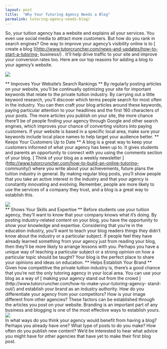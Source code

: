```yaml
---
layout: post
title:  "Why Your Tutoring Agency Needs a Blog"
permalink: tutoring-agency-needs-blog/
---
```

So, your tuition agency has a website and explains all your services. You even
use social media to attract more customers. But how do you rank in search
engines? One way to improve your agency’s visibility online is to [ create a
blog ](http://www.tutorcruncher.com/news-and-updates/how-to-start-a-tutoring-
business/) . It’ll help drive traffic to your site and improve your conversion
rates too. Here are our top reasons for adding a blog to your agency’s
website.

<div class="img-holder full-width">
   <img src="{{ site.static}}/img/blogs/wordpress-265132_640.jpg" alt-text="wordpress-blogging"/>
</div>

** Improves Your Website’s
Search Rankings ** By regularly posting articles on your website, you’ll be
continually optimizing your site for important keywords that relate to the
private tuition industry. By carrying out a little keyword research, you’ll
discover which terms people search for most often in the industry. You can
then craft your blog articles around these keywords, paying particular
attention to your headlines and the first 160 characters of your posts. The
more articles you publish on your site, the more chance there’ll be of people
finding your agency through Google and other search engines, which improves
your chance of converting visitors into paying customers. If your website is
based in a specific local area, make sure your keywords include local place
names to help target your audience better. ** Keeps Your Customers Up to Date
** A blog is a great way to keep your customers informed of what your agency
has been up to. It gives students and parents an opportunity to connect with
you using the comments section of your blog. [ Think of your blog as a weekly
newsletter ](http://www.tutorcruncher.com/how-to-build-an-online-tutoring-
community/) where you write about your achievements, future plans the tuition
industry in general. By making regular blog posts, you’ll show people that you
take an active interest in the industry and that your agency is constantly
innovating and evolving. Remember, people are more likely to use the services
of a company they trust, and a blog is a great way to establish this.
<div class="img-holder full-width">
   <img src="{{ site.static}}/img/blogs/blogging-336376_640.jpg" alt-text="blogging"/>
</div> ** Shows Your Skills and
Expertise ** Before students use your tuition agency, they’ll want to know
that your company knows what it’s doing. By posting industry-related content
on your blog, you have the opportunity to show your knowledge and expertise.
Considering that you’re in the education industry, you’ll want to teach your
blog readers things they didn’t know about the industry or a particular
subject. If people feel they have already learned something from your agency
just from reading your blog, then they’ll be more likely to arrange lessons
with you. Perhaps you have a unique way of teaching a particular subject or a
strong opinion on how a particular topic should be taught? Your blog is the
perfect place to share your opinions and ideas on education. ** Helps
Establish Your Brand ** Given how competitive the private tuition industry is,
there’s a good chance that you’re not the only tutoring agency in your local
area. You can use your blog as a way of [ making your agency stand out from
the crowd ](http://www.tutorcruncher.com/how-to-make-your-tutoring-agency-
stand-out/) and establish your brand as an industry authority. How do you
differentiate your agency from your competitors? How is your image different
from other agencies? These factors can be established through the articles you
post on your website. Branding is an important part of any business and
blogging is one of the most effective ways to establish yours.
<div class="img-holder full-width">
   <img src="{{ site.static}}/img/blogs/image_blog.jpg" alt-text="start_blogging"/>
</div> In what ways do you think your agency
would benefit from having a blog? Perhaps you already have one? What type of
posts to do you make? How often do you publish new content? We’d be interested
to hear what advice you might have for other agencies that have yet to make
their first blog post.
